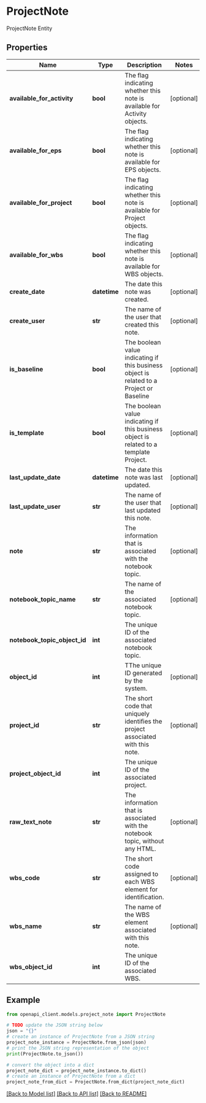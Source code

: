 # ProjectNote

ProjectNote Entity

## Properties

Name | Type | Description | Notes
------------ | ------------- | ------------- | -------------
**available_for_activity** | **bool** | The flag indicating whether this note is available for Activity objects. | [optional] 
**available_for_eps** | **bool** | The flag indicating whether this note is available for EPS objects. | [optional] 
**available_for_project** | **bool** | The flag indicating whether this note is available for Project objects. | [optional] 
**available_for_wbs** | **bool** | The flag indicating whether this note is available for WBS objects. | [optional] 
**create_date** | **datetime** | The date this note was created. | [optional] 
**create_user** | **str** | The name of the user that created this note. | [optional] 
**is_baseline** | **bool** | The boolean value indicating if this business object is related to a Project or Baseline | [optional] 
**is_template** | **bool** | The boolean value indicating if this business object is related to a template Project. | [optional] 
**last_update_date** | **datetime** | The date this note was last updated. | [optional] 
**last_update_user** | **str** | The name of the user that last updated this note. | [optional] 
**note** | **str** | The information that is associated with the notebook topic. | [optional] 
**notebook_topic_name** | **str** | The name of the associated notebook topic. | [optional] 
**notebook_topic_object_id** | **int** | The unique ID of the associated notebook topic. | 
**object_id** | **int** | TThe unique ID generated by the system. | [optional] 
**project_id** | **str** | The short code that uniquely identifies the project associated with this note. | [optional] 
**project_object_id** | **int** | The unique ID of the associated project. | 
**raw_text_note** | **str** | The information that is associated with the notebook topic, without any HTML. | [optional] 
**wbs_code** | **str** | The short code assigned to each WBS element for identification. | [optional] 
**wbs_name** | **str** | The name of the WBS element associated with this note. | [optional] 
**wbs_object_id** | **int** | The unique ID of the associated WBS. | 

## Example

```python
from openapi_client.models.project_note import ProjectNote

# TODO update the JSON string below
json = "{}"
# create an instance of ProjectNote from a JSON string
project_note_instance = ProjectNote.from_json(json)
# print the JSON string representation of the object
print(ProjectNote.to_json())

# convert the object into a dict
project_note_dict = project_note_instance.to_dict()
# create an instance of ProjectNote from a dict
project_note_from_dict = ProjectNote.from_dict(project_note_dict)
```
[[Back to Model list]](../README.md#documentation-for-models) [[Back to API list]](../README.md#documentation-for-api-endpoints) [[Back to README]](../README.md)


